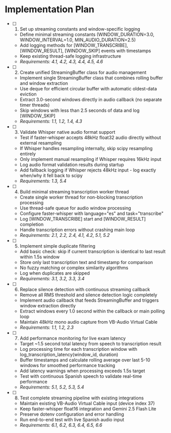 # Implementation Plan

- [ ] 1. Set up streaming constants and window-specific logging
  - Define minimal streaming constants (WINDOW_DURATION=3.0, WINDOW_INTERVAL=1.0, MIN_AUDIO_DURATION=2.5)
  - Add logging methods for [WINDOW_TRANSCRIBE], [WINDOW_RESULT], [WINDOW_SKIP] events with timestamps
  - Keep existing thread-safe logging infrastructure
  - _Requirements: 4.1, 4.2, 4.3, 4.4, 4.5, 4.6_

- [ ] 2. Create unified StreamingBuffer class for audio management
  - Implement single StreamingBuffer class that combines rolling buffer and window extraction
  - Use deque for efficient circular buffer with automatic oldest-data eviction
  - Extract 3.0-second windows directly in audio callback (no separate timer threads)
  - Skip windows with less than 2.5 seconds of data and log [WINDOW_SKIP]
  - _Requirements: 1.1, 1.2, 1.4, 4.3_

- [ ] 3. Validate Whisper native audio format support
  - Test if faster-whisper accepts 48kHz float32 audio directly without external resampling
  - If Whisper handles resampling internally, skip scipy resampling entirely
  - Only implement manual resampling if Whisper requires 16kHz input
  - Log audio format validation results during startup
  - Add fallback logging if Whisper rejects 48kHz input - log exactly when/why it fell back to scipy
  - _Requirements: 1.3, 5.4_

- [ ] 4. Build minimal streaming transcription worker thread
  - Create single worker thread for non-blocking transcription processing
  - Use thread-safe queue for audio window processing
  - Configure faster-whisper with language="es" and task="transcribe"
  - Log [WINDOW_TRANSCRIBE] start and [WINDOW_RESULT] completion
  - Handle transcription errors without crashing main loop
  - _Requirements: 2.1, 2.2, 2.4, 4.1, 4.2, 5.1, 5.2_

- [ ] 5. Implement simple duplicate filtering
  - Add basic check: skip if current transcription is identical to last result within 1.5s window
  - Store only last transcription text and timestamp for comparison
  - No fuzzy matching or complex similarity algorithms
  - Log when duplicates are skipped
  - _Requirements: 3.1, 3.2, 3.3, 3.4_

- [ ] 6. Replace silence detection with continuous streaming callback
  - Remove all RMS threshold and silence detection logic completely
  - Implement audio callback that feeds StreamingBuffer and triggers window extraction directly
  - Extract windows every 1.0 second within the callback or main polling loop
  - Maintain 48kHz mono audio capture from VB-Audio Virtual Cable
  - _Requirements: 1.1, 1.2, 2.3_

- [ ] 7. Add performance monitoring for live exam latency
  - Target ~1.5 second total latency from speech to transcription result
  - Log processing time for each transcription window with log_transcription_latency(window_id, duration)
  - Buffer timestamps and calculate rolling average over last 5-10 windows for smoothed performance tracking
  - Add latency warnings when processing exceeds 1.5s target
  - Test with continuous Spanish speech to validate real-time performance
  - _Requirements: 5.1, 5.2, 5.3, 5.4_

- [ ] 8. Test complete streaming pipeline with existing integrations
  - Maintain existing VB-Audio Virtual Cable input (device index 37)
  - Keep faster-whisper float16 integration and Gemini 2.5 Flash Lite
  - Preserve dotenv configuration and error handling
  - Run end-to-end test with live Spanish audio input
  - _Requirements: 6.1, 6.2, 6.3, 6.4, 6.5, 6.6_